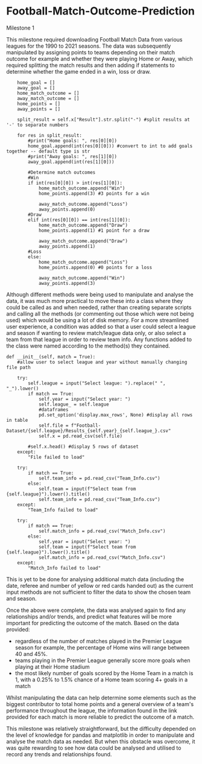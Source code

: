 # Football-Match-Outcome-Prediction

Milestone 1

This milestone required downloading Football Match Data from various leagues for the 1990 to 2021 seasons.
The data was subsequently manipulated by assigning points to teams depending on their match outcome for example and whether they were playing Home or Away, which required splitting the match results and then adding if statements to determine whether the game ended in a win, loss or draw.

        home_goal = []
        away_goal = []
        home_match_outcome = []
        away_match_outcome = []
        home_points = []
        away_points = []
            
        split_result = self.x["Result"].str.split("-") #split results at '-' to separate numbers

        for res in split_result:
            #print("Home goals: ", res[0][0])    
            home_goal.append(int(res[0][0])) #convert to int to add goals together -- default type is str
            #print("Away goals: ", res[1][0])
            away_goal.append(int(res[1][0]))
                
            #Determine match outcomes
            #Win
            if int(res[0][0]) > int(res[1][0]):
                home_match_outcome.append("Win")
                home_points.append(3) #3 points for a win 

                away_match_outcome.append("Loss")   
                away_points.append(0)           
            #Draw
            elif int(res[0][0]) == int(res[1][0]):
                home_match_outcome.append("Draw")
                home_points.append(1) #1 point for a draw

                away_match_outcome.append("Draw")  
                away_points.append(1)   
            #Loss    
            else:
                home_match_outcome.append("Loss")
                home_points.append(0) #0 points for a loss

                away_match_outcome.append("Win")  
                away_points.append(3)  
								
Although different methods were being used to manipulate and analyse the data, it was much more practical to move these into a class where they could be called as and when needed, rather than creating separate scripts and calling all the methods (or commenting out those which were not being used) which would be using a lot of disk memory. For a more streamlined user experience, a condition was added so that a user could select a league and season if wanting to review match/league data only, or also select a team from that league in order to review team info. Any functions added to the class were named according to the method(s) they contained.

	def __init__(self, match = True):
        #allow user to select league and year without manually changing file path
        
        try:
            self.league = input("Select league: ").replace(" ", "_").lower()
            if match == True:    
                self.year = input("Select year: ")
                self.league_ = self.league
                #dataframes
                pd.set_option('display.max_rows', None) #display all rows in table
                self.file = f"Football-Dataset/{self.league}/Results_{self.year}_{self.league_}.csv"
                self.x = pd.read_csv(self.file)

            #self.x.head() #display 5 rows of dataset
        except:
            "File failed to load"

        try:
            if match == True:
                self.team_info = pd.read_csv("Team_Info.csv")
            else:
                self.team = input(f"Select team from {self.league}").lower().title()
                self.team_info = pd.read_csv("Team_Info.csv")
        except:
            "Team_Info failed to load"

        try:
            if match == True:
                self.match_info = pd.read_csv("Match_Info.csv")
            else:
                self.year = input("Select year: ")
                self.team = input(f"Select team from {self.league}").lower().title()
                self.match_info = pd.read_csv("Match_Info.csv")
        except:
            "Match_Info failed to load"

This is yet to be done for analysing additional match data (including the date, referee and number of yellow or red cards handed out) as the current input methods are not sufficient to filter the data to show the chosen team and season.

Once the above were complete, the data was analysed again to find any relationships and/or trends, and predict what features will be more important for predicting the outcome of the match. Based on the data provided:
- regardless of the number of matches played in the Premier League season for example, the percentage of Home wins will range between 40 and 45%.
- teams playing in the Premier League generally score more goals when playing at their Home stadium
- the most likely number of goals scored by the Home Team in a match is 1, with a 0.25% to 1.5% chance of a Home team scoring 4+ goals in a match

Whilst manipulating the data can help determine some elements such as the biggest contributor to total home points and a general overview of a team's performance throughout the league, the information found in the link provided for each match is more reliable to predict the outcome of a match.

This milestone was relatively straightforward, but the difficulty depended on the level of knowledge for pandas and matplotlib in order to manipulate and analyse the match data as needed. But when this obstacle was overcome, it was quite rewarding to see how data could be analysed and utilised to record any trends and relationships found.
